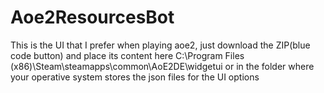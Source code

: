 # Aoe2ResourcesBot

This is the UI that I prefer when playing aoe2, just download the ZIP(blue code button) and place its content here C:\Program Files (x86)\Steam\steamapps\common\AoE2DE\widgetui  or in the folder where your operative system stores the json files for the UI options
